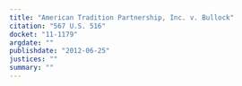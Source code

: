 ```yaml
---
title: "American Tradition Partnership, Inc. v. Bullock"
citation: "567 U.S. 516"
docket: "11-1179"
argdate: ""
publishdate: "2012-06-25"
justices: ""
summary: ""
---
```


